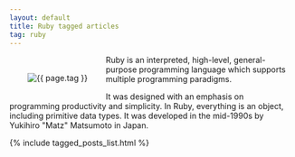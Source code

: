 ```yaml
---
layout: default
title: Ruby tagged articles
tag: ruby
---
```


<div style="float: left; margin: 2.0rem;">
	<img src="/public/images/{{ page.tag }}.png" style="max-width: 10rem;" alt="{{ page.tag }}" />
</div>


<p>Ruby is an interpreted, high-level, general-purpose programming language which supports multiple programming paradigms.</p>

<p>It was designed with an emphasis on programming productivity and simplicity. In Ruby, everything is an object, including primitive data types. It was developed in the mid-1990s by Yukihiro "Matz" Matsumoto in Japan.</p>

{% include tagged_posts_list.html %}

